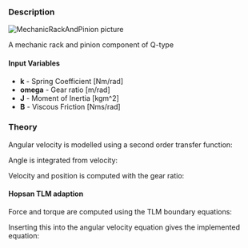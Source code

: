 ### Description
![MechanicRackAndPinion picture](MechanicRackAndPinion.svg)

A mechanic rack and pinion component of Q-type

#### Input Variables
* **k** - Spring Coefficient [Nm/rad]
* **omega** - Gear ratio [m/rad]
* **J** - Moment of Inertia [kgm^2]
* **B** - Viscous Friction [Nms/rad]

### Theory
Angular velocity is modelled using a second order transfer function:
<!---EQUATION \omega_2 = \dfrac{(F_1 \omega_{gear} + T_2) s}{J s^2 + B s + k} --->
Angle is integrated from velocity:
<!---EQUATION \theta_2 = \dfrac{\omega_2}{s} --->
Velocity and position is computed with the gear ratio:
<!---EQUATION v_1 = -\omega_2 \omega_{gear} --->
<!---EQUATION x_1 = -\theta_2 \omega_{gear} --->

#### Hopsan TLM adaption
Force and torque are computed using the TLM boundary equations:
<!---EQUATION F_1 = c_1 + Z_c v_1 --->
<!---EQUATION T_2 = c_2 + Z_c \omega_2 --->
Inserting this into the angular velocity equation gives the implemented equation:
<!---EQUATION \omega_2 = \dfrac{(c_1 \omega_{gear} + c_2) s}{J s^2 + (B+Z_{c1} \omega_{gear}^2 + Z_{c2}) s + k} --->

